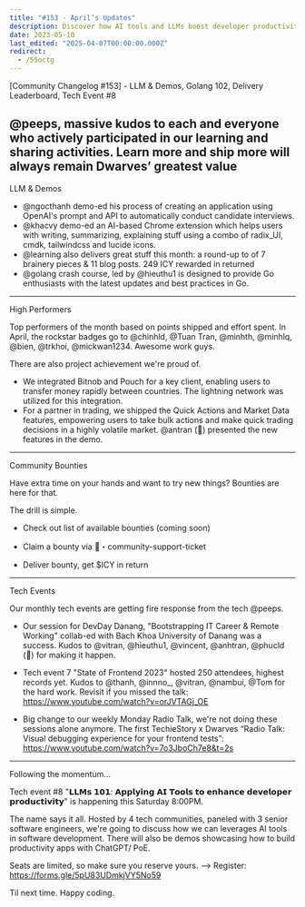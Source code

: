 ```yaml
---
title: "#153 - April’s Updates"
description: Discover how AI tools and LLMs boost developer productivity with demos, Golang tips, project highlights, and upcoming tech events in this Dwarves community update.
date: 2023-05-10
last_edited: "2025-04-07T00:00:00.000Z"
redirect:
  - /55octg
---
```


[Community Changelog #153] - LLM & Demos, Golang 102, Delivery Leaderboard, Tech Event #8

## @peeps, massive kudos to each and everyone who actively participated in our learning and sharing activities. Learn more and ship more will always remain Dwarves’ greatest value

LLM & Demos

- @ngocthanh demo-ed his process of creating an application using OpenAI's prompt and API to automatically conduct candidate interviews.
- @khacvy demo-ed an AI-based Chrome extension which helps users with writing, summarizing, explaining stuff using a combo of radix_UI, cmdk, tailwindcss and lucide icons.
- @learning also delivers great stuff this month: a round-up to of 7 brainery pieces & 11 blog posts. 249 ICY rewarded in returned
- @golang crash course, led by @hieuthu1 is designed to provide Go enthusiasts with the latest updates and best practices in Go.

---

High Performers

Top performers of the month based on points shipped and effort spent. In April, the rockstar badges go to @chinhld, @Tuan Tran, @minhth, @minhlq, @bien, @trkhoi, @mickwan1234. Awesome work guys.

There are also project achievement we're proud of.

- We integrated Bitnob and Pouch for a key client, enabling users to transfer money rapidly between countries. The lightning network was utilized for this integration.
- For a partner in trading, we shipped the Quick Actions and Market Data features, empowering users to take bulk actions and make quick trading decisions in a highly volatile market. @antran (🧊) presented the new features in the demo.

---

Community Bounties

Have extra time on your hands and want to try new things? Bounties are here for that.

The drill is simple.

- Check out list of available bounties (coming soon)

- Claim a bounty via 🎫・community-support-ticket

- Deliver bounty, get $ICY in return

---

Tech Events

Our monthly tech events are getting fire response from the tech @peeps.

- Our session for DevDay Danang, "Bootstrapping IT Career & Remote Working" collab-ed with Bach Khoa University of Danang was a success. Kudos to @vitran, @hieuthu1, @vincent, @anhtran, @phucld (🧊) for making it happen.

- Tech event 7 "State of Frontend 2023" hosted 250 attendees, highest records yet. Kudos to @thanh, @innno\_, @vitran, @nambui, @Tom for the hard work. Revisit if you missed the talk: <https://www.youtube.com/watch?v=orJVTAGj_OE>

- Big change to our weekly Monday Radio Talk, we're not doing these sessions alone anymore. The first TechieStory x Dwarves “Radio Talk: Visual debugging experience for your frontend tests”: <https://www.youtube.com/watch?v=7o3JboCh7e8&t=2s>

---

Following the momentum...

Tech event #8 "𝗟𝗟𝗠𝘀 𝟭𝟬𝟭: 𝗔𝗽𝗽𝗹𝘆𝗶𝗻𝗴 𝗔𝗜 𝗧𝗼𝗼𝗹𝘀 𝘁𝗼 𝗲𝗻𝗵𝗮𝗻𝗰𝗲 𝗱𝗲𝘃𝗲𝗹𝗼𝗽𝗲𝗿 𝗽𝗿𝗼𝗱𝘂𝗰𝘁𝗶𝘃𝗶𝘁𝘆" is happening this Saturday 8:00PM.

The name says it all. Hosted by 4 tech communities, paneled with 3 senior software engineers, we're going to discuss how we can leverages AI tools in software development. There will also be demos showcasing how to build productivity apps with ChatGPT/ PoE.

Seats are limited, so make sure you reserve yours.
--> Register: <https://forms.gle/5pU83UDmkjVY5No59>

Til next time. Happy coding.
